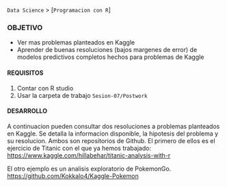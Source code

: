 `Data Science` > [`Programacion con R`]

### OBJETIVO
- Ver mas problemas planteados en Kaggle
- Aprender de buenas resoluciones (bajos margenes de error) de modelos predictivos completos hechos para problemas de Kaggle

#### REQUISITOS
1. Contar con R studio
1. Usar la carpeta de trabajo `Sesion-07/Postwork`

#### DESARROLLO

A continuacion pueden consultar dos resoluciones a problemas planteados en Kaggle. Se detalla la informacion disponible, la hipotesis del problema y su resolucion. Ambos son repositorios de Github.
El primero de ellos es el ejercicio de Titanic con el que ya hemos trabajado: 
<https://www.kaggle.com/hillabehar/titanic-analysis-with-r> 

El otro ejemplo es un analisis exploratorio de PokemonGo. 
<https://github.com/Kokkalo4/Kaggle-Pokemon> 

